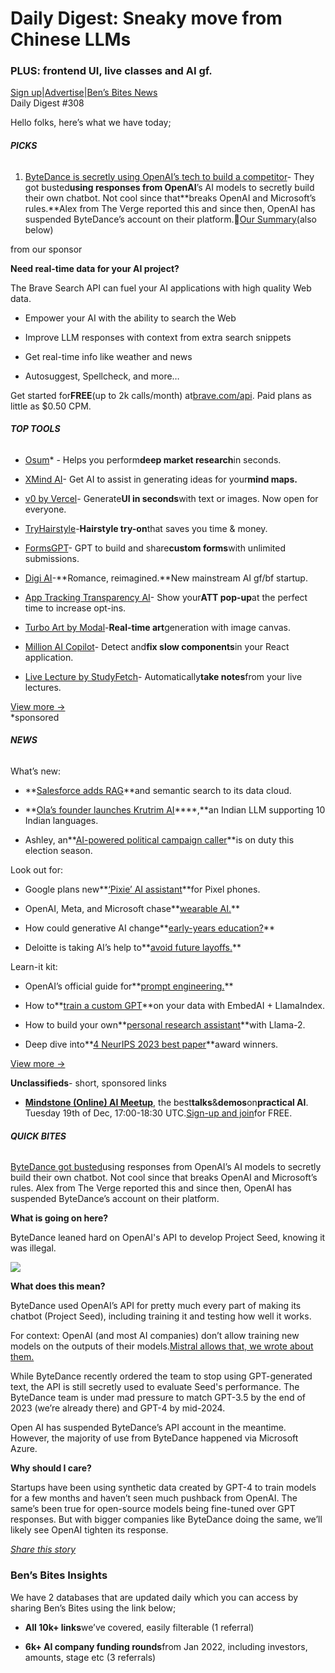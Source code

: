 # Daily Digest: Sneaky move from Chinese LLMs

### PLUS: frontend UI, live classes and AI gf.

[Sign up](https://www.bensbites.co/?utm_source=bensbites\&utm_medium=referral\&utm_campaign=daily-digest-sneaky-move-from-chinese-llms)|[Advertise](https://sponsor.bensbites.co/?utm_source=bensbites\&utm_medium=referral\&utm_campaign=daily-digest-sneaky-move-from-chinese-llms)|[Ben’s Bites News](https://news.bensbites.co/?utm_source=bensbites\&utm_medium=referral\&utm_campaign=daily-digest-sneaky-move-from-chinese-llms)\
Daily Digest #308

Hello folks, here’s what we have today;

###### **PICKS**

1. [ByteDance is secretly using OpenAI’s tech to build a competitor](https://www.theverge.com/2023/12/15/24003151/bytedance-china-openai-microsoft-competitor-llm?utm_source=bensbites\&utm_medium=referral\&utm_campaign=daily-digest-sneaky-move-from-chinese-llms)- They got busted**using responses from OpenAI**’s AI models to secretly build their own chatbot. Not cool since that\*\*breaks OpenAI and Microsoft’s rules.\*\*Alex from The Verge reported this and since then, OpenAI has suspended ByteDance’s account on their platform.🍿[Our Summary](https://bensbites.beehiiv.com/p/bytedance-using-gpt4-train-models)(also below)

from our sponsor

**Need real-time data for your AI project?**

The Brave Search API can fuel your AI applications with high quality Web data.

- Empower your AI with the ability to search the Web

- Improve LLM responses with context from extra search snippets

- Get real-time info like weather and news

- Autosuggest, Spellcheck, and more…

Get started for**FREE**(up to 2k calls/month) at[brave.com/api](https://brave.com/search/api/?mtm_source=bens-bites\&mtm_medium=newsletter\&mtm_campaign=search-api\&mtm_content=API\&utm_source=bensbites\&utm_medium=referral\&utm_campaign=daily-digest-sneaky-move-from-chinese-llms). Paid plans as little as $0.50 CPM.

###### **TOP TOOLS**

- [Osum](https://osum.com?utm_source=bensbites)\* - Helps you perform**deep market research**in seconds.

- [XMind AI](https://xmind.ai/?utm_source=bensbites\&utm_medium=referral\&utm_campaign=daily-digest-sneaky-move-from-chinese-llms)- Get AI to assist in generating ideas for your**mind maps.**

- [v0 by Vercel](https://v0.dev/?utm_source=bensbites\&utm_medium=referral\&utm_campaign=daily-digest-sneaky-move-from-chinese-llms)- Generate**UI in seconds**with text or images. Now open for everyone.

- [TryHairstyle](https://tryhairstyle.com/?utm_source=bensbites\&utm_medium=referral\&utm_campaign=daily-digest-sneaky-move-from-chinese-llms)-**Hairstyle try-on**that saves you time & money.

- [FormsGPT](https://chat.openai.com/g/g-EPIdBLOCz-forms-gpt?utm_source=bensbites\&utm_medium=referral\&utm_campaign=daily-digest-sneaky-move-from-chinese-llms)- GPT to build and share**custom forms**with unlimited submissions.

- [Digi AI](https://digi.ai/?utm_source=bensbites\&utm_medium=referral\&utm_campaign=daily-digest-sneaky-move-from-chinese-llms)-\*\*Romance, reimagined.\*\*New mainstream AI gf/bf startup.

- [App Tracking Transparency AI](https://apptrackingtransparency.ai/?utm_source=bensbites\&utm_medium=referral\&utm_campaign=daily-digest-sneaky-move-from-chinese-llms)- Show your**ATT pop-up**at the perfect time to increase opt-ins.

- [Turbo Art by Modal](https://turbo.art/?utm_source=bensbites\&utm_medium=referral\&utm_campaign=daily-digest-sneaky-move-from-chinese-llms)-**Real-time art**generation with image canvas.

- [Million AI Copilot](https://twitter.com/aidenybai/status/1736579007632626020?utm_source=bensbites\&utm_medium=referral\&utm_campaign=daily-digest-sneaky-move-from-chinese-llms)- Detect and**fix slow components**in your React application.

- [Live Lecture by StudyFetch](https://www.studyfetch.com/features/livelecture?utm_source=bensbites\&utm_medium=referral\&utm_campaign=daily-digest-sneaky-move-from-chinese-llms)- Automatically**take notes**from your live lectures.

[View more →](https://news.bensbites.co/tags/show?utm_source=bensbites\&utm_medium=referral\&utm_campaign=daily-digest-sneaky-move-from-chinese-llms)\
\*sponsored

###### **NEWS**

What’s new:

- \*\*[Salesforce adds RAG](https://twitter.com/clarashih/status/1735543743925924253?utm_source=bensbites\&utm_medium=referral\&utm_campaign=daily-digest-sneaky-move-from-chinese-llms)\*\*and semantic search to its data cloud.

- \*\*[Ola’s founder launches Krutrim AI](https://www.bloomberg.com/news/articles/2023-12-15/ola-founder-s-ai-startup-launches-indian-large-language-model?utm_source=bensbites\&utm_medium=referral\&utm_campaign=daily-digest-sneaky-move-from-chinese-llms)\*\*\*\*,\*\*an Indian LLM supporting 10 Indian languages.

- Ashley, an\*\*[AI-powered political campaign caller](https://www.reuters.com/technology/meet-ashley-worlds-first-ai-powered-political-campaign-caller-2023-12-12/?utm_source=bensbites\&utm_medium=referral\&utm_campaign=daily-digest-sneaky-move-from-chinese-llms)\*\*is on duty this election season.

Look out for:

- Google plans new\*\*[‘Pixie’ AI assistant](https://www.theinformation.com/briefings/google-plans-new-pixie-ai-assistant-for-pixel-phones?utm_source=bensbites\&utm_medium=referral\&utm_campaign=daily-digest-sneaky-move-from-chinese-llms)\*\*for Pixel phones.

- OpenAI, Meta, and Microsoft chase\*\*[wearable AI.](https://www.theinformation.com/articles/tech-giants-chase-wearable-ai?utm_source=bensbites\&utm_medium=referral\&utm_campaign=daily-digest-sneaky-move-from-chinese-llms)\*\*

- How could generative AI change\*\*[early-years education?](https://nesta.shorthandstories.com/how-could-generative-ai-change-early-years-education/?utm_source=bensbites\&utm_medium=referral\&utm_campaign=daily-digest-sneaky-move-from-chinese-llms)\*\*

- Deloitte is taking AI’s help to\*\*[avoid future layoffs.](https://www.bloomberg.com/news/articles/2023-12-17/ai-could-be-helping-deloitte-avoid-mass-layoffs-in-the-future?utm_source=bensbites\&utm_medium=referral\&utm_campaign=daily-digest-sneaky-move-from-chinese-llms)\*\*

Learn-it kit:

- OpenAI’s official guide for\*\*[prompt engineering.](https://platform.openai.com/docs/guides/prompt-engineering?utm_source=bensbites\&utm_medium=referral\&utm_campaign=daily-digest-sneaky-move-from-chinese-llms)\*\*

- How to\*\*[train a custom GPT](https://blog.llamaindex.ai/how-to-train-a-custom-gpt-on-your-data-with-embedai-llamaindex-8a701d141070?utm_source=bensbites\&utm_medium=referral\&utm_campaign=daily-digest-sneaky-move-from-chinese-llms)\*\*on your data with EmbedAI + LlamaIndex.

- How to build your own\*\*[personal research assistant](https://github.com/LoganGrasby/LlamaResearcher?utm_source=bensbites\&utm_medium=referral\&utm_campaign=daily-digest-sneaky-move-from-chinese-llms)\*\*with Llama-2.

- Deep dive into\*\*[4 NeurIPS 2023 best paper](https://www.youtube.com/watch?v=LkED9wKI1TY\&utm_source=bensbites\&utm_medium=referral\&utm_campaign=daily-digest-sneaky-move-from-chinese-llms)\*\*award winners.

[View more →](https://news.bensbites.co/tags/news/trending?utm_source=bensbites\&utm_medium=referral\&utm_campaign=daily-digest-sneaky-move-from-chinese-llms)

**Unclassifieds**- short, sponsored links

- **[Mindstone (Online) AI Meetup](https://app.mindstone.com/mindspace/mindstone_ai_meetup/home/event/mindstone_online_ai_meetup_global_edition?utm_source=bensbites\&utm_medium=referral\&utm_campaign=daily-digest-sneaky-move-from-chinese-llms)**, the best**talks**&**demos**on**practical AI**. Tuesday 19th of Dec, 17:00-18:30 UTC.[Sign-up and join](https://app.mindstone.com/mindspace/mindstone_ai_meetup/home/event/mindstone_online_ai_meetup_global_edition?utm_source=bensbites\&utm_medium=referral\&utm_campaign=daily-digest-sneaky-move-from-chinese-llms)for FREE.

###### **QUICK BITES**

[ByteDance got busted](https://www.theverge.com/2023/12/15/24003151/bytedance-china-openai-microsoft-competitor-llm?utm_source=bensbites\&utm_medium=referral\&utm_campaign=daily-digest-sneaky-move-from-chinese-llms)using responses from OpenAI’s AI models to secretly build their own chatbot. Not cool since that breaks OpenAI and Microsoft’s rules. Alex from The Verge reported this and since then, OpenAI has suspended ByteDance’s account on their platform.

**What is going on here?**

ByteDance leaned hard on OpenAI's API to develop Project Seed, knowing it was illegal.

[![](https://media.beehiiv.com/cdn-cgi/image/fit=scale-down,format=auto,onerror=redirect,quality=80/uploads/asset/file/44d72c78-f9fe-4fea-87bf-80ed4f61cd64/image.png?t=1702891730)](https://twitter.com/alexeheath/status/1735758297893085621?utm_source=bensbites\&utm_medium=referral\&utm_campaign=daily-digest-sneaky-move-from-chinese-llms)

**What does this mean?**

ByteDance used OpenAI’s API for pretty much every part of making its chatbot (Project Seed), including training it and testing how well it works.

For context: OpenAI (and most AI companies) don’t allow training new models on the outputs of their models.[Mistral allows that, we wrote about them.](https://bensbites.beehiiv.com/p/mistral-ai-openai-competitor-rocketed-2bn-12-months)

While ByteDance recently ordered the team to stop using GPT-generated text, the API is still secretly used to evaluate Seed's performance. The ByteDance team is under mad pressure to match GPT-3.5 by the end of 2023 (we’re already there) and GPT-4 by mid-2024.

Open AI has suspended ByteDance’s API account in the meantime. However, the majority of use from ByteDance happened via Microsoft Azure.

**Why should I care?**

Startups have been using synthetic data created by GPT-4 to train models for a few months and haven’t seen much pushback from OpenAI. The same’s been true for open-source models being fine-tuned over GPT responses. But with bigger companies like ByteDance doing the same, we’ll likely see OpenAI tighten its response.

[*Share this story*](https://bensbites.beehiiv.com/p/bytedance-using-gpt4-train-models)

### Ben’s Bites Insights

We have 2 databases that are updated daily which you can access by sharing Ben’s Bites using the link below;

- **All 10k+ links**we’ve covered, easily filterable (1 referral)

- **6k+ AI company funding rounds**from Jan 2022, including investors, amounts, stage etc (3 referrals)
